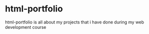 # html-portfolio
html-portfolio is all about my projects that i have done during my web development course 
